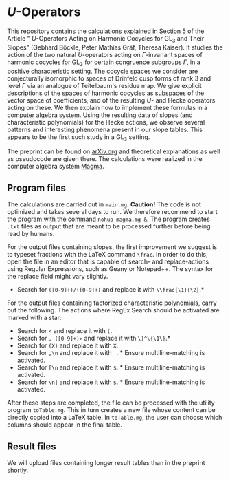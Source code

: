 # $U$-Operators
This repository contains the calculations explained in Section 5 of the Article " $U$-Operators Acting on Harmonic Cocycles for $\mathrm{GL}_3$ and Their Slopes" (Gebhard Böckle, Peter Mathias Gräf, Theresa Kaiser). 
It studies the action of the two natural $U$-operators acting on $\Gamma$-invariant spaces of harmonic cocycles for $\mathrm{GL}_3$ for certain congruence subgroups $\Gamma$, in a positive characteristic setting. The cocycle spaces we consider are conjecturally isomorphic to spaces of Drinfeld cusp forms of rank $3$ and level $\Gamma$ via an analogue of Teitelbaum's residue map. We give explicit descriptions of the spaces of harmonic cocycles as subspaces of the vector space of coefficients, and of the resulting $U$- and Hecke operators acting on these. We then explain how to implement these formulas in a computer algebra system. Using the resulting data of slopes (and characteristic polynomials) for the Hecke actions, we observe several patterns and interesting phenomena present in our slope tables. This appears to be the first such study in a $\mathrm{GL}_3$ setting.

The preprint can be found on [arXiv.org](https://arxiv.org/abs/2503.00141) and theoretical explanations as well as pseudocode are given there. The calculations were realized in the computer algebra system [Magma](https://magma.maths.usyd.edu.au/magma/).

## Program files
The calculations are carried out in `main.mg`. **Caution!** The code is not optimized and takes several days to run. We therefore recommend to start the program with the command `nohup magma.mg &`. 
The program creates `.txt` files as output that are meant to be processed further before being read by humans. 

For the output files containing slopes, the first improvement we suggest is to typeset fractions with the LaTeX command `\frac`. In order to do this, open the file in an editor that is capable of search- and replace-actions using Regular Expressions, such as Geany or Notepad++. The syntax for the replace field might vary slightly.
- Search for `([0-9]+)/([0-9]+)` and replace it with `\\frac{\1}{\2}`.\* 

For the output files containing factorized characteristic polynomials, carry out the following. The actions where RegEx Search should be activated are marked with a star: 
- Search for `<` and replace it with `(`. 
- Search for `, ([0-9]+)>` and replace it with `\)^\{\1\}`.\*
- Search for `(X)` and replace it with `X`.
- Search for `,\n` and replace it with ` `. \* Ensure multiline-matching is activated.
- Search for `[\n` and replace it with `$`. \* Ensure multiline-matching is activated.
- Search for `\n]` and replace it with `$`. \* Ensure multiline-matching is activated.

After these steps are completed, the file can be processed with the utility program `toTable.mg`. This in turn creates a new file whose content can be directly copied into a LaTeX table. In `toTable.mg`, the user can choose which columns should appear in the final table.

## Result files
We will upload files containing longer result tables than in the preprint shortly.
